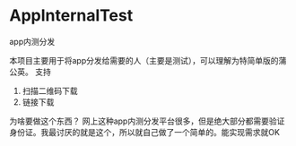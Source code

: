 # AppInternalTest
app内测分发

本项目主要用于将app分发给需要的人（主要是测试），可以理解为特简单版的蒲公英。
支持
1. 扫描二维码下载
2. 链接下载


为啥要做这个东西？
网上这种app内测分发平台很多，但是绝大部分都需要验证身份证。我最讨厌的就是这个，所以就自己做了一个简单的。能实现需求就OK
